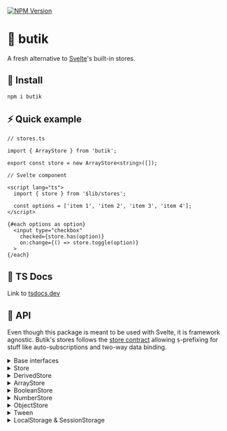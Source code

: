 [![NPM Version](https://img.shields.io/npm/v/butik.svg?style=for-the-badge)](https://www.npmjs.com/package/butik)

# 🏪 butik

A fresh alternative to [Svelte](https://github.com/sveltejs/svelte)'s built-in stores.

## 💾 Install

```bash
npm i butik
```

## ⚡ Quick example

```
// stores.ts

import { ArrayStore } from 'butik';

export const store = new ArrayStore<string>([]);
```

```
// Svelte component

<script lang="ts">
  import { store } from '$lib/stores';

  const options = ['item 1', 'item 2', 'item 3', 'item 4'];
</script>

{#each options as option}
  <input type="checkbox"
    checked={store.has(option)}
    on:change={() => store.toggle(option)}
  >
{/each}
```

## 📖 TS Docs
Link to [tsdocs.dev](https://tsdocs.dev/docs/butik/3.0.0/modules.html)

## 🔨 API

Even though this package is meant to be used with Svelte, it is framework agnostic.
Butik's stores follows the [store contract](https://svelte.dev/docs#component-format-script-4-prefix-stores-with-$-to-access-their-values) allowing `$`-prefixing for stuff like auto-subscriptions and two-way data binding.

<details>
<summary>Base interfaces</summary>

```
interface ISubscribable<T> {
  subscribe(listener: EventListener<T>): () => void;
}

interface IReadable<T> {
  get(): Readonly<T>;
}

interface IWritable<T> {
  set(value: T): void;
  update(updater: (value: T) => T): void;
}
```

</details>

<details>
<summary>Store</summary>
Base class for all editable stores and can also be instantiated as itself.
<br>
<br>

```
get(): Readonly<T>
set(value: T): void
update(updater: (value: T) => T): void
subscribe(listener: (value: T) => void): () => void
```

```
// stores.ts

import { Store } from 'butik';

export const store = new Store<string>('');
```

```
// Svelte component

<script lang="ts">
  import { store } from '$lib/stores';
</script>

<input type="text" bind:value={$store}/>
```

</details>

<details>
<summary>DerivedStore</summary>

```
constructor(store: ISubscribable<T>, derive: (value: T) => U)
```

```
// stores.ts

import { Store, DerivedStore } from 'butik';

export const store = new Store<string>('');

const regEx = new RegExp(/^(?!.*\s).{4,30}$/);
export const derivedStore = new DerivedStore(store, (value) => {
  return regEx.test(value);
});
```

```
// Svelte component

<script lang="ts">
  import { store, derivedStore } from '$lib/stores';
</script>

<input type="text" bind:value={$store}/>
<button disabled={!$derivedStore}>Submit</button>
```

</details>

<details>
<summary>ArrayStore</summary>

```
count(): number
has(arg: T | ((value: T) => boolean)): boolean
add(arg: T | T[]): void
remove(arg: T | T[] | ((value: T) => boolean)): void
toggle(item: T): void
```

```
// stores.ts

import { ArrayStore } from 'butik';

export const store = new ArrayStore<string>([]);
```

```
// Svelte component

<script lang="ts">
  import { store } from '$lib/stores';

  const options = ['item 1', 'item 2', 'item 3', 'item 4'];
</script>

{#each options as option}
  <input type="checkbox"
    checked={store.has(option)}
    on:change={() => store.toggle(option)}
  >
{/each}
```

</details>

<details>
<summary>BooleanStore</summary>

```
toggle(): void
```

```
// stores.ts

import { BooleanStore } from 'butik';

export const store = new BooleanStore(false);
```

```
// Svelte component

<script lang="ts">
  import { store } from '$lib/stores';
</script>

<input type="checkbox" bind:checked={$store}/>
```

</details>

<details>
<summary>NumberStore</summary>

```
constructor(value: number, min: number | undefined = undefined, max: number | undefined = undefined)
add(amount: number): void
```

```
// stores.ts

import { NumberStore } from 'butik';

export const numberStore = new NumberStore(0, 0, 10);
```

```
// Svelte component

<script lang="ts">
  import { numberStore } from '$lib/stores';
</script>

<input type="number"
  bind:value={$numberStore}
  min={numberStore.min}
  max={numberStore.max}
/>
```

</details>

<details>
<summary>ObjectStore</summary>

```
patch(partial: Partial<T>): void
```

```
// stores.ts

import { ObjectStore } from 'butik';

export const objectStore = new ObjectStore({
  name: 'John Doe',
  age: 50
});
```

```
// Svelte component

<script lang="ts">
  import { objectStore } from '$lib/stores';
</script>

<input type="number"
  value={$objectStore.age}
  on:change={(e) => objectStore.patch({ age: e.currentTarget.valueAsNumber })}
/>
```

</details>

<details>
<summary>Tween</summary>

```
duration: number
easeMethod: EaseMethod
constructor(value: number = 0, duration: number = 1000, easeMethod: EaseMethod = cubInOut)
start(targetValue: number, onDone?: () => void): void
stop(): void
```

```
// Svelte component

<script lang="ts">
  import { Tween } from 'butik';

  const tween = new Tween(0, 3000);
</script>

<p style:fontSize={$tween}>{$tween}</p>
<button on:click={() => tween.start(48)}>Start</button>
```

</details>

<details>
<summary>LocalStorage & SessionStorage</summary>
Utility methods to sync stores with localStorage and sessionStorage which returns a callback to unsync again.
Besides receiving a store and a storage key as parameters, they can also have custom encoding logic.
If no encoding options are passed, JSON.stringify and JSON.parse is used.
<br>
<br>

```
interface EncodingOptions<T> {
  encode?: (value: T) => string | undefined;
  decode?: (value: string) => T;
}

syncToLocalStorage<T>(store: IStore<T>, key: string, encodingOptions?: EncodingOptions<T>): () => void
syncToSessionStorage<T>(store: IStore<T>, key: string, encodingOptions?: EncodingOptions<T>): () => void
```

```
// stores.ts

import { BooleanStore } from 'butik';

export const store = new BooleanStore(false);

syncToLocalStorage(store, 'storage_key');
```

</details>

